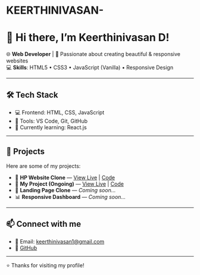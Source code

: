 # KEERTHINIVASAN-
# 👋 Hi there, I’m Keerthinivasan D!

🌐 **Web Developer** | 🎨 Passionate about creating beautiful & responsive websites  
💻 **Skills**: HTML5 • CSS3 • JavaScript (Vanilla) • Responsive Design

---

## 🛠️ Tech Stack
- 💻 Frontend: HTML, CSS, JavaScript
- 🎨 Tools: VS Code, Git, GitHub
- 🌱 Currently learning: React.js

---

## 📂 Projects
Here are some of my projects:
- 📝 **HP Website Clone** — [View Live](https://keerthidhanusu.github.io/HPwebsite/) | [Code](https://github.com/KEERTHIDHANUSU/HPwebsite)
- 🚧 **My Project (Ongoing)** — [View Live](https://keerthidhanusu.github.io/myproject/) | [Code](https://github.com/KEERTHIDHANUSU/myproject)
- 🎯 **Landing Page Clone** — *Coming soon…*
- 📊 **Responsive Dashboard** — *Coming soon…*

---

## 📫 Connect with me
- 📧 Email: [keerthinivasan1@gmail.com](mailto:keerthinivasan1@gmail.com)
- 💼 [GitHub](https://github.com/KEERTHIDHANUSU)

---

⭐ Thanks for visiting my profile!
